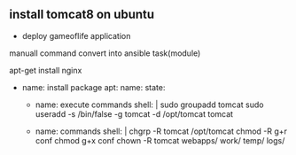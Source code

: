 ## install tomcat8 on ubuntu
   * deploy gameoflife application


   manuall command convert into ansible task(module)

   apt-get install nginx

   - name: install package
     apt:
       name: 
       state:




       - name: execute commands
         shell: |
            sudo groupadd tomcat
            sudo useradd -s /bin/false -g tomcat -d /opt/tomcat tomcat


      - name: commands
        shell: |
            chgrp -R tomcat /opt/tomcat
            chmod -R g+r conf
             chmod g+x conf
             chown -R tomcat webapps/ work/ temp/ logs/

             

